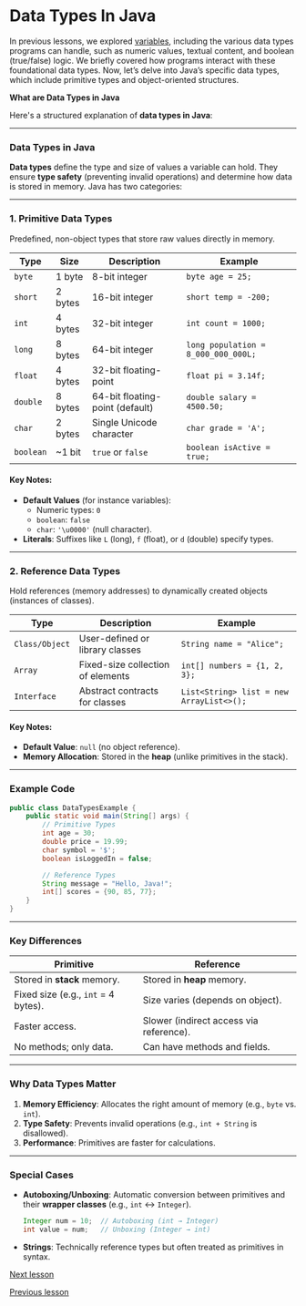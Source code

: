 # Data Types In Java

In previous lessons, we explored [variables](https://chat.deepseek.com/a/chat/s/fb44cda6-70af-489a-bf43-59113e122440), including the various data types programs can handle, such as numeric values, textual content, and boolean (true/false) logic. We briefly covered how programs interact with these foundational data types. Now, let’s delve into Java’s specific data types, which include primitive types and object-oriented structures.

**What are Data Types in Java**

Here's a structured explanation of **data types in Java**:

---

### **Data Types in Java**  
**Data types** define the type and size of values a variable can hold. They ensure **type safety** (preventing invalid operations) and determine how data is stored in memory. Java has two categories:  

---

### **1. Primitive Data Types**  
Predefined, non-object types that store raw values directly in memory.  

| **Type**  | **Size** | **Description**                 | **Example**                         |
| --------- | -------- | ------------------------------- | ----------------------------------- |
| `byte`    | 1 byte   | 8-bit integer                   | `byte age = 25;`                    |
| `short`   | 2 bytes  | 16-bit integer                  | `short temp = -200;`                |
| `int`     | 4 bytes  | 32-bit integer                  | `int count = 1000;`                 |
| `long`    | 8 bytes  | 64-bit integer                  | `long population = 8_000_000_000L;` |
| `float`   | 4 bytes  | 32-bit floating-point           | `float pi = 3.14f;`                 |
| `double`  | 8 bytes  | 64-bit floating-point (default) | `double salary = 4500.50;`          |
| `char`    | 2 bytes  | Single Unicode character        | `char grade = 'A';`                 |
| `boolean` | ~1 bit   | `true` or `false`               | `boolean isActive = true;`          |

#### **Key Notes**:  
- **Default Values** (for instance variables):  
  - Numeric types: `0`  
  - `boolean`: `false`  
  - `char`: `'\u0000'` (null character).  
- **Literals**: Suffixes like `L` (long), `f` (float), or `d` (double) specify types.  

---

### **2. Reference Data Types**  
Hold references (memory addresses) to dynamically created objects (instances of classes).  

| **Type**       | **Description**                   | **Example**                              |
| -------------- | --------------------------------- | ---------------------------------------- |
| `Class/Object` | User-defined or library classes   | `String name = "Alice";`                 |
| `Array`        | Fixed-size collection of elements | `int[] numbers = {1, 2, 3};`             |
| `Interface`    | Abstract contracts for classes    | `List<String> list = new ArrayList<>();` |

#### **Key Notes**:  
- **Default Value**: `null` (no object reference).  
- **Memory Allocation**: Stored in the **heap** (unlike primitives in the stack).  

---

### **Example Code**  
```java  
public class DataTypesExample {  
    public static void main(String[] args) {  
        // Primitive Types  
        int age = 30;  
        double price = 19.99;  
        char symbol = '$';  
        boolean isLoggedIn = false;  

        // Reference Types  
        String message = "Hello, Java!";  
        int[] scores = {90, 85, 77};  
    }  
}  
```

---

### **Key Differences**  
| **Primitive**                       | **Reference**                           |
| ----------------------------------- | --------------------------------------- |
| Stored in **stack** memory.         | Stored in **heap** memory.              |
| Fixed size (e.g., `int` = 4 bytes). | Size varies (depends on object).        |
| Faster access.                      | Slower (indirect access via reference). |
| No methods; only data.              | Can have methods and fields.            |

---

### **Why Data Types Matter**  
1. **Memory Efficiency**: Allocates the right amount of memory (e.g., `byte` vs. `int`).  
2. **Type Safety**: Prevents invalid operations (e.g., `int + String` is disallowed).  
3. **Performance**: Primitives are faster for calculations.  

---

### **Special Cases**  
- **Autoboxing/Unboxing**: Automatic conversion between primitives and their **wrapper classes** (e.g., `int` ↔ `Integer`).  
  ```java  
  Integer num = 10;  // Autoboxing (int → Integer)  
  int value = num;   // Unboxing (Integer → int)  
  ```
- **Strings**: Technically reference types but often treated as primitives in syntax.  

[Next lesson](https://github.com/touraye/under-doz/blob/main/102-looking-into-java/L-104-first-java-progrom.md)

[Previous lesson](https://github.com/touraye/under-doz/blob/main/102-looking-into-java/L-102-basic-building-block.md)